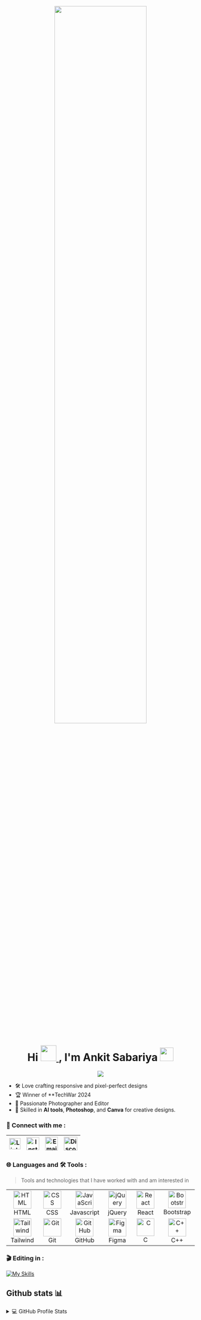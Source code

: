 
<p align="center">
  <img src="https://github.com/thompsonemerson/thompsonemerson/raw/master/cover-thompson.png" width="70%">
</p>

 <h1 align="center"  id="h1">
    Hi 
    <a href="#h1" target="_blank" rel="noreferrer">
        <img src="https://media.tenor.com/nebZyl8oN7IAAAAi/wave-hello.gif" width="42" />
    </a>, 
    <span>I'm Ankit Sabariya</span>
    <a href="#h1" target="_blank" rel="noreferrer">
        <img src="https://user-images.githubusercontent.com/74038190/206662607-d9e7591e-bbf9-42f9-9386-29efc927bc16.gif" width="36" />
    </a>
</h1>
 <div align="center">
  <img  src="https://readme-typing-svg.herokuapp.com/?lines=🎨+UI+Developer|;💻+Full+Stack+Learner|;🚀+Innovating+with+Code|;&color=teal&center=true"  />
 </div>


- 🛠️ Love crafting responsive and pixel-perfect designs  
- 🏆 Winner of **TechWar 2024
- 📸 Passionate Photographer and Editor
- 🎯 Skilled in **AI tools**, **Photoshop**, and **Canva** for creative designs.
  
### 💬 Connect with me :
<table >
    <thead>
        <tr>
            <th><a href="https://www.linkedin.com/in/mr-ankit-8a561b30a/" target="_blank"><img src="https://cdn-icons-png.flaticon.com/512/174/174857.png" alt="LinkedIn" height="30" width="30" /></a></th>
            <th><a href="https://www.instagram.com/ankit_.612/" target="_blank"><img src="https://png.pngtree.com/png-vector/20221018/ourmid/pngtree-instagram-icon-png-image_6315974.png" alt="Instagram" height="34" width="34" /></a></th>
            <th><a href="mailto:ankitsabariya@gmail.com?subject=From%20GitHub" target="_blank"><img src="https://cdn-icons-png.flaticon.com/512/281/281769.png" alt="Email" height="36" width="34" /></a></th>
         <th><a href="https://discord.com/channels/641298911377621012/641298912832913429" target="_blank"><img src="https://uxwing.com/wp-content/themes/uxwing/download/brands-and-social-media/discord-round-color-icon.png" alt="Discord" height="36" width="36" /></a></th>
        </tr>
    </thead>
</table>

### 🌐 Languages and 🛠️ Tools :
> Tools and technologies that I have worked with and am interested in

<table>
<tr>
  <td align="center" width="96">
    <img src="https://skillicons.dev/icons?i=html" alt="HTML" width="48" height="48" />
    <br>HTML
  </td>
  <td align="center" width="96">
    <img src="https://skillicons.dev/icons?i=css" alt="CSS" width="48" height="48" />
    <br>CSS
  </td>
  <td align="center" width="96">
  <img src="https://techstack-generator.vercel.app/js-icon.svg" alt="JavaScript" width="48" height="48" />
    <br>Javascript
  </td>
  <td align="center" width="96">
    <img src="https://skillicons.dev/icons?i=jquery" alt="jQuery" width="48" height="48" />
    <br>jQuery
  </td>
  <td align="center" width="96">
    <img src="https://techstack-generator.vercel.app/react-icon.svg" alt="React" width="48" height="48" />
    <br>React
  </td>
  <td align="center" width="96">
    <img src="https://skillicons.dev/icons?i=bootstrap" alt="Bootstrap" width="47" height="47" />
    <br>Bootstrap
  </td>

</tr>
<tr>
    <td align="center" width="96">
    <img src="https://skillicons.dev/icons?i=tailwind" alt="Tailwind" width="48" height="48" />
    <br>Tailwind
  </td>
  <td align="center" width="96">
    <img src="https://skillicons.dev/icons?i=git" alt="Git" width="48" height="48" />
    <br>Git
  </td>
  <td align="center" width="96">
    <img src="https://skillicons.dev/icons?i=github" alt="GitHub" width="48" height="48" />
    <br>GitHub
  </td>
  <td align="center" width="96">
    <img src="https://skillicons.dev/icons?i=figma" alt="Figma" width="48" height="48" />
    <br>Figma
  </td>
  <td align="center" width="96">
    <img src="https://skillicons.dev/icons?i=c" alt="C" width="47" height="47" />
    <br>C
  </td>
  <td align="center" width="96">
    <img src="https://techstack-generator.vercel.app/cpp-icon.svg" alt="C++" width="48" height="48" />
    <br>C++
  </td>
</tr>
</table>

### 🎬 Editing in :
[![My Skills](https://skillicons.dev/icons?i=pr,ps&perline=5)](https://skillicons.dev)


## Github stats 📊


<details>
  <summary>💻 GitHub Profile Stats</summary>
  <br/>
  <a href="https://github.com/anuraghazra/github-readme-stats">
    <img alt="Mr Ankit's GitHub Stats" src="https://github-readme-stats.vercel.app/api?username=AnkitSabariya&show_icons=true&count_private=true&theme=dark&hide_border=true" height="192px"/>
  </a>
  <a href="https://github.com/anuraghazra/github-readme-stats">
    <img alt="Mr Ankit's Top Languages" src="https://github-readme-stats.vercel.app/api/top-langs/?username=AnkitSabariya&langs_count=8&layout=compact&theme=dark&hide_border=true" height="192px"/>
  </a>
  <br/>
</details>


